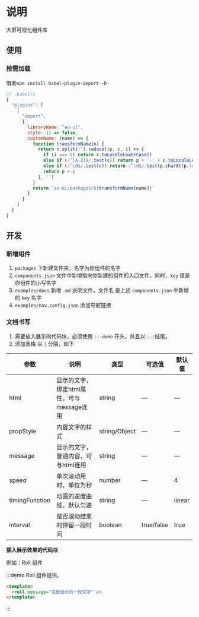 # 说明

大屏可视化组件库

## 使用

### 按需加载

借助`npm install babel-plugin-import -D`
```js
// .babelrc
{
  "plugins": [
    [
      "import",
      {
        libraryName: "au-ui",
        style: () => false,
        customName: (name) => {
          function transformName(n) {
            return n.split('').reduce((p, c, i) => {
              if (i === 0) return c.toLocaleLowerCase()
              else if (/^[A-Z]$/.test(c)) return p + '-' + c.toLocaleLowerCase()
              else if (/^\d$/.test(c)) return /^\d$/.test(p.charAt(p.length - 1)) ? (p + c) : (p + '-' + c)
              return p + c
            }, '')
          }
          return `au-ui/packages/${transformName(name)}`
        }
      }
    ]
  ]
}
```

## 开发

### 新增组件

1. `packages` 下新建文件夹，名字为你组件的名字
2. `components.json` 文件中新增指向你新建的组件的入口文件，同时，`key` 值是你组件的小写名字
3. `examples/docs` 新增 `.md` 说明文件，文件名 是上述 `components.json` 中新增 的 `key` 名字
4. `examples/nav.config.json` 添加导航链接

### 文档书写

1. 需要放入展示的代码块，必须使用 `:::demo` 开头，并且以 `:::`结尾。
2. 添加表格 以 `|` 分隔，如下

| 参数      | 说明          | 类型      | 可选值                           | 默认值  |
|---------- |-------------- |---------- |--------------------------------  |-------- |
| html     | 显示的文字，绑定html属性，可与message连用 | string | — | — |
| propStyle | 内容文字的样式 | string/Object | — | — |
| message | 显示的文字，普通内容，可与html连用 | string | — | — |
| speed | 单次滚动用时，单位为秒 | number | — | 4 |
| timingFunction | 动画的速度曲线，默认匀速 | string | — | linear |
| interval | 是否滚动结束时停留一段时间 | boolean | true/false | true |


**插入展示效果的代码块**

例如：Roll 组件

:::demo Roll 组件提供。
```html
<template>
  <roll message="这是很长的一段文字" />
</template>
```
:::